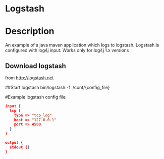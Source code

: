 Logstash
======================

# Description
An example of a java maven application which logs to logstash. Logstash is configured with log4j input.
Works only for log4j 1.x versions

## Download logstash
from http://logstash.net

##Start logstash
bin/logstash -f ./conf/{config_file}

#Example logstash config file
```json
input {
  tcp {
    type => "tcp_log"
    host => "127.0.0.1"
    port => 4560
  }
}

output {
  stdout {}
}
```

